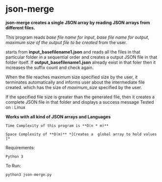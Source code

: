 # json-merge

**json-merge creates a single JSON array by reading JSON arrays
from different files.**

This program reads *base file name for input*, *base file name for output*,
*maximum size of the output file to be created* from the user.

starts from **input_basefilename1.json** and reads all the files in that
particular folder in a sequential order and creates a output JSON
file in that folder itself. If **output_basefilename1.json** already exist
in that foler then it increases the suffix count and check again.

When the file reaches maximum size specified size by the user, it terminates
automatically and informs user about the intermediate file created. which has
the size of *maximum_size* specified by the user.

If the specified file size is greater than the generated file, then it creates
a complete JSON file in that folder and displays a success message
Tested on : Linux

**Works with all kind of JSON arrays and Languages**
```
Time Complexity of this program is **O(n * m)**

Space Complexity of **O(m)** *[Creates a  global array to hold values ]*
```

Requirements:
  ```
  Python 3
  ```
 To Run:
  ```
  python3 json-merge.py
  ```

  

